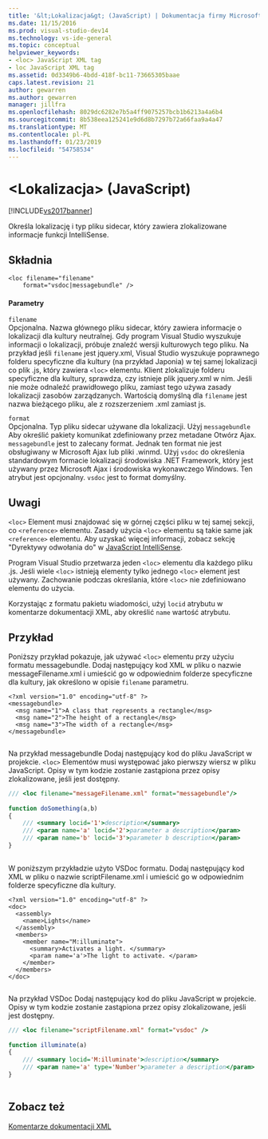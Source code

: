 ```yaml
---
title: '&lt;Lokalizacja&gt; (JavaScript) | Dokumentacja firmy Microsoft'
ms.date: 11/15/2016
ms.prod: visual-studio-dev14
ms.technology: vs-ide-general
ms.topic: conceptual
helpviewer_keywords:
- <loc> JavaScript XML tag
- loc JavaScript XML tag
ms.assetid: 0d3349b6-4bdd-418f-bc11-73665305baae
caps.latest.revision: 21
author: gewarren
ms.author: gewarren
manager: jillfra
ms.openlocfilehash: 8029dc6282e7b5a4ff9075257bcb1b6213a4a6b4
ms.sourcegitcommit: 8b538eea125241e9d6d8b7297b72a66faa9a4a47
ms.translationtype: MT
ms.contentlocale: pl-PL
ms.lasthandoff: 01/23/2019
ms.locfileid: "54758534"
---
```

# <a name="ltlocgt-javascript"></a>&lt;Lokalizacja&gt; (JavaScript)
[!INCLUDE[vs2017banner](../includes/vs2017banner.md)]

Określa lokalizację i typ pliku sidecar, który zawiera zlokalizowane informacje funkcji IntelliSense.  
  
## <a name="syntax"></a>Składnia  
  
```  
<loc filename="filename"  
    format="vsdoc|messagebundle" />  
```  
  
#### <a name="parameters"></a>Parametry  
 `filename`  
 Opcjonalna. Nazwa głównego pliku sidecar, który zawiera informacje o lokalizacji dla kultury neutralnej. Gdy program Visual Studio wyszukuje informacji o lokalizacji, próbuje znaleźć wersji kulturowych tego pliku. Na przykład jeśli `filename` jest jquery.xml, Visual Studio wyszukuje poprawnego folderu specyficzne dla kultury (na przykład Japonia) w tej samej lokalizacji co plik .js, który zawiera `<loc>` elementu. Klient zlokalizuje folderu specyficzne dla kultury, sprawdza, czy istnieje plik jquery.xml w nim. Jeśli nie może odnaleźć prawidłowego pliku, zamiast tego używa zasady lokalizacji zasobów zarządzanych. Wartością domyślną dla `filename` jest nazwa bieżącego pliku, ale z rozszerzeniem .xml zamiast js.  
  
 `format`  
 Opcjonalna. Typ pliku sidecar używane dla lokalizacji. Użyj `messagebundle` Aby określić pakiety komunikat zdefiniowany przez metadane Otwórz Ajax. `messagebundle` jest to zalecany format. Jednak ten format nie jest obsługiwany w Microsoft Ajax lub pliki .winmd. Użyj `vsdoc` do określenia standardowym formacie lokalizacji środowiska .NET Framework, który jest używany przez Microsoft Ajax i środowiska wykonawczego Windows. Ten atrybut jest opcjonalny. `vsdoc` jest to format domyślny.  
  
## <a name="remarks"></a>Uwagi  
 `<loc>` Element musi znajdować się w górnej części pliku w tej samej sekcji, co `<reference>` elementu. Zasady użycia `<loc>` elementu są takie same jak `<reference>` elementu. Aby uzyskać więcej informacji, zobacz sekcję "Dyrektywy odwołania do" w [JavaScript IntelliSense](../ide/javascript-intellisense.md).  
  
 Program Visual Studio przetwarza jeden `<loc>` elementu dla każdego pliku .js. Jeśli wiele `<loc>` istnieją elementy tylko jednego `<loc>` element jest używany. Zachowanie podczas określania, które `<loc>` nie zdefiniowano elementu do użycia.  
  
 Korzystając z formatu pakietu wiadomości, użyj `locid` atrybutu w komentarze dokumentacji XML, aby określić `name` wartość atrybutu.  
  
## <a name="example"></a>Przykład  
 Poniższy przykład pokazuje, jak używać `<loc>` elementu przy użyciu formatu messagebundle. Dodaj następujący kod XML w pliku o nazwie messageFilename.xml i umieścić go w odpowiednim folderze specyficzne dla kultury, jak określono w opisie `filename` parametru.  
  
```  
<?xml version="1.0" encoding="utf-8" ?>  
<messagebundle>  
  <msg name="1">A class that represents a rectangle</msg>  
  <msg name="2">The height of a rectangle</msg>  
  <msg name="3">The width of a rectangle</msg>  
</messagebundle>  
  
```  
  
 Na przykład messagebundle Dodaj następujący kod do pliku JavaScript w projekcie. `<loc>` Elementów musi występować jako pierwszy wiersz w pliku JavaScript. Opisy w tym kodzie zostanie zastąpiona przez opisy zlokalizowane, jeśli jest dostępny.  
  
```javascript  
/// <loc filename="messageFilename.xml" format="messagebundle"/>  
  
function doSomething(a,b)   
{  
    /// <summary locid='1'>description</summary>  
    /// <param name='a' locid='2'>parameter a description</param>  
    /// <param name='b' locid='3'>parameter b description</param>  
}  
  
```  
  
 W poniższym przykładzie użyto VSDoc formatu. Dodaj następujący kod XML w pliku o nazwie scriptFilename.xml i umieścić go w odpowiednim folderze specyficzne dla kultury.  
  
```  
<?xml version="1.0" encoding="utf-8" ?>  
<doc>  
  <assembly>  
    <name>Lights</name>  
  </assembly>  
  <members>  
    <member name="M:illuminate">  
      <summary>Activates a light. </summary>  
      <param name='a'>The light to activate. </param>  
    </member>  
  </members>  
</doc>  
  
```  
  
 Na przykład VSDoc Dodaj następujący kod do pliku JavaScript w projekcie. Opisy w tym kodzie zostanie zastąpiona przez opisy zlokalizowane, jeśli jest dostępny.  
  
```javascript  
/// <loc filename="scriptFilename.xml" format="vsdoc" />  
  
function illuminate(a)   
{  
    /// <summary locid='M:illuminate'>description</summary>  
    /// <param name='a' type='Number'>parameter a description</param>  
}  
  
```  
  
## <a name="see-also"></a>Zobacz też  
 [Komentarze dokumentacji XML](../ide/xml-documentation-comments-javascript.md)
